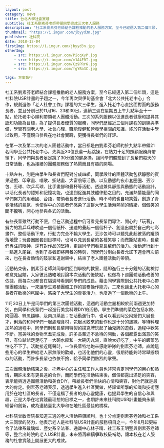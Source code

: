 ```yaml
---
layout: post
category: news
title: 台北大學社會實踐
subtitle: 社工系劉素芬老師帶領同學完成三次老人服務
description: "社工系劉素芬老師結合課程推動的老人服務方案，至今已經邁入第二個年頭，這是社科院USR計畫的子題之一，今年再次與伊甸基金會「北大公共托老中心」合作，規劃選修「老人社會工作」課程的大三學生，進入托老中心直接面對面的服務長者，並且分別已於11月16、23和30日，連續三週在星期五上午九點半至十一點，於托老中心順利帶領老人團體活動。..."
thumbnail: "https://i.imgur.com/jbyyd3n.jpg"
publisher: 社科院
date: 2018-12-04
firstImg: https://i.imgur.com/jbyyd3n.jpg
otherImg:
    - src: https://i.imgur.com/PicqXyP.jpg
    - src: https://i.imgur.com/m1A4F0I.jpg
    - src: https://i.imgur.com/Cz9PRr6.jpg
    - src: https://i.imgur.com/fgYBa3C.jpg

tags: 方案執行
---
```


社工系劉素芬老師結合課程推動的老人服務方案，至今已經邁入第二個年頭，這是社科院USR計畫的子題之一，今年再次與伊甸基金會「北大公共托老中心」合作，規劃選修「老人社會工作」課程的大三學生，進入托老中心直接面對面的服務長者，並且分別已於11月16、23和30日，連續三週在星期五上午九點半至十一點，於托老中心順利帶領老人團體活動。三次的系列服務以促進長者健康和提昇其認知功能為目標，為了提供長者優質的服務，同學們歷經近三個月課程的訓練與準備，學習有關老人學、社會心理、職能復健和營養學相關的知識，終於在活動中學以致用，不僅親自參與在地社會實踐，更獲得長者們的好評。

在第一次及第二次的老人團體活動中，當日都是由劉素芬老師約於九點半帶領21名同學至公共托老中心，先與近30位長輩一起跳操，在熱力十足的照顧服務員帶領下，同學們與長者足足跳了30分鐘的健身操，讓同學們體驗到了長輩們每天的日常活動，也為接續的團體服務做了熱鬧而且有趣的開場。

十點左右，則是由學生和長者們配對分成四組，同學設計的團體活動包括靜態的賓果遊戲、印章畫、唱歌、撕貼畫、大富翁等活動，以及動態的夜市套圈圈、丟沙包、丟球、吹乒乓球、比手畫腳和疊杯等活動。透過兼具靜態與動態的活動設計，以活化長者的認知和記憶功能，也達到促進其肢體律動之目的。充滿熱情能量的同學們努力的用著國、台語，帶領著長者進行活動，時不時的也自嗨笑聲，創造了青春活絡的氣氛，也使得中心的長者們感染了這群大學生活潑熱鬧的情緒，個個笑的闔不攏嘴，開心地參與各式的活動。

有些長輩雖然行動不便，但在活動過程中仍可看見長輩們專注、開心的「玩著」，努力的將乒乓球吹過一個個紙杯、迅速的疊起一個個杯子、創造出屬於自己的七彩畫作，整個活動下來，行動力完全不輸大學生。丟沙包時可以聽見此起彼落的罐頭落地聲；玩套圈圈套到目標時，也可以見到長輩的各種笑容；而做撕貼畫時，長輩們專注的眼神、還有對作品的堅持，更讓同學們看見長輩們的活力。活動進行到十一點進入尾聲，也到了長者即將用餐的時刻，同學們分別向長者允諾下週會再次前來，也在長者熱情的鼓掌和道謝聲中，結束了老人團體活動的帶領。

活動結束後，劉素芬老師與同學們回到學校的教室，隨即進行三十分鐘的活動檢討和意見回饋，大家彼此熱絡地討論本次活動的優缺點，也做為下週團體活動改善的依據，而每次也都會在隔週時看到同學們的成長。藉由同學實際到公共托老中心帶領團體活動，一來讓學生累積團體工作的實務操作能力，二來也讓北大托老中心的長者在歡樂的氛圍中，感染了大學生的青春活力，也度過了一個歡樂的上午。

11月30日上午是同學們的第三次團體活動，這週的活動主題相較於前兩週更加特別，由同學和長輩們一起進行美食料理DIY的活動。學生們準備的菜色包括水餃、肉圓湯、絲瓜麵線、及南瓜蒸蛋；在活動進行中，也可以看到阿公阿嬤們大展長才，俐落的和同學們一起處理食材，包起水餃來的動作也是十分的熟練。等待料理加熱的過程中，同學們則和長輩用特製的撲克牌玩起了抽鬼牌的遊戲，過程中歡笑不斷。當美味的食物烹煮完成後，許多長輩迫不急待的開動，各個都露出滿意的笑容，有位爺爺足足吃了一大碗水餃和一大碗肉丸湯，直說太好吃了，中午的飯菜恐怕吃不下了。活動接近尾聲時，一位長輩特地跑來感謝帶隊的劉素芬老師，直說這些用心的學生帶給老人家無限的歡樂，也活化他們的心靈，很期待能夠時常舉辦類似的活動，而許多長輩也依依不捨，給予同學們熱烈的掌聲。

三次團體活動結束之後，托老中心的主任和工作人員也非常肯定同學們的用心和熱情，期許未來有更長遠的合作，而同學們在活動結束後，個個都露出滿足的笑容，表示能夠透過團體活動和美食DIY，帶給長者們愉快的心情和笑容，對他們就是最大的肯定。劉素芬老師表示，透過學生進入社區實做，將課堂所學的知識和技術應用於在地社區的長者，不僅造福了長者的身心靈健康，也提昇學生的自信心和興趣，正是大學在地實踐最理想的目標之一，也期許未來社科院USR計畫能夠永續經營和創新，成為連結臺北大學和在地社區最佳的橋樑。

社科院曾敏傑院長知道三週的老人活動帶領順利，也十分肯定劉素芬老師和社工系大三同學的努力，他表示老人是社科院USR計畫的服務項目之一，今年8月起更結合了法律系戴瑀如、歷史系辛法春、通識中心林子晴、社工系王明聖與劉素芬老師等，整合出跨院的老人USR計畫，未來將再繼續爭取校級補助，讓本校在老人服務的社會實踐上開展更大的成效。

